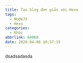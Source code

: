 ```yaml
---
title: Tao blog đơn giản với Hexo
tags:
  - NodeJS
  - Hexo
categories:
  - Khác
abbrlink: 64068
date: 2020-04-08 10:37:15
---
```

dsadsadasda
